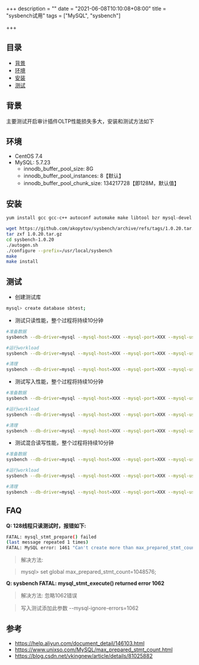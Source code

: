 +++
description = ""
date = "2021-06-08T10:10:08+08:00"
title = "sysbench试用"
tags = ["MySQL", "sysbench"]

+++

## 目录

- [背景](#背景)
- [环境](#环境)
- [安装](#安装)
- [测试](#测试)

## 背景

主要测试开启审计插件OLTP性能损失多大，安装和测试方法如下

## 环境

- CentOS 7.4
- MySQL: 5.7.23
    - innodb_buffer_pool_size: 8G
    - innodb_buffer_pool_instances: 8【默认】
    - innodb_buffer_pool_chunk_size: 134217728【即128M，默认值】

## 安装

```sh
yum install gcc gcc-c++ autoconf automake make libtool bzr mysql-devel mysql

wget https://github.com/akopytov/sysbench/archive/refs/tags/1.0.20.tar.gz
tar zxf 1.0.20.tar.gz
cd sysbench-1.0.20
./autogen.sh
./configure --prefix=/usr/local/sysbench
make
make install
```

## 测试

- 创建测试库

```sh
mysql> create database sbtest;
```

- 测试只读性能，整个过程将持续10分钟

```sh
#准备数据
sysbench --db-driver=mysql --mysql-host=XXX --mysql-port=XXX --mysql-user=XXX --mysql-password=XXX --mysql-db=sbtest --table_size=25000 --tables=250 --events=0 --time=600 oltp_read_only prepare

#运行workload
sysbench --db-driver=mysql --mysql-host=XXX --mysql-port=XXX --mysql-user=XXX --mysql-password=XXX --mysql-db=sbtest --table_size=25000 --tables=250 --events=0 --time=600 --threads=XXX --percentile=95 --range_selects=0 --skip-trx=1 --report-interval=1 oltp_read_only run

#清理
sysbench --db-driver=mysql --mysql-host=XXX --mysql-port=XXX --mysql-user=XXX --mysql-password=XXX --mysql-db=sbtest --table_size=25000 --tables=250 --events=0 --time=600 --threads=XXX --percentile=95 --range_selects=0 oltp_read_only cleanup
```

- 测试写入性能，整个过程将持续10分钟

```sh
#准备数据
sysbench --db-driver=mysql --mysql-host=XXX --mysql-port=XXX --mysql-user=XXX --mysql-password=XXX --mysql-db=sbtest --table_size=25000 --tables=250 --events=0 --time=600 oltp_write_only prepare

#运行workload
sysbench --db-driver=mysql --mysql-host=XXX --mysql-port=XXX --mysql-user=XXX --mysql-password=XXX --mysql-db=sbtest --mysql-ignore-errors=1062 --table_size=25000 --tables=250 --events=0 --time=600 --threads=XXX --percentile=95 --report-interval=1 oltp_write_only run

#清理
sysbench --db-driver=mysql --mysql-host=XXX --mysql-port=XXX --mysql-user=XXX --mysql-password=XXX --mysql-db=sbtest --table_size=25000 --tables=250 --events=0 --time=600 --threads=XXX --percentile=95 oltp_write_only cleanup
```

- 测试混合读写性能，整个过程将持续10分钟

```sh
#准备数据
sysbench --db-driver=mysql --mysql-host=XXX --mysql-port=XXX --mysql-user=XXX --mysql-password=XXX --mysql-db=sbtest --table_size=25000 --tables=250 --events=0 --time=600 oltp_read_write prepare

#运行workload
sysbench --db-driver=mysql --mysql-host=XXX --mysql-port=XXX --mysql-user=XXX --mysql-password=XXX --mysql-db=sbtest --mysql-ignore-errors=1062 --table_size=25000 --tables=250 --events=0 --time=600 --threads=XXX --percentile=95 --report-interval=1 oltp_read_write run

#清理
sysbench --db-driver=mysql --mysql-host=XXX --mysql-port=XXX --mysql-user=XXX --mysql-password=XXX --mysql-db=sbtest --table_size=25000 --tables=250 --events=0 --time=600 --threads=XXX --percentile=95 oltp_read_write cleanup
```

## FAQ

**Q: 128线程只读测试时，报错如下:**

```sh
FATAL: mysql_stmt_prepare() failed
(last message repeated 1 times)
FATAL: MySQL error: 1461 "Can't create more than max_prepared_stmt_count statements (current value: 16382)"
```

> 解决方法: 

> mysql> set global max_prepared_stmt_count=1048576;

**Q: sysbench FATAL: mysql_stmt_execute() returned error 1062**

> 解决方法: 忽略1062错误

> 写入测试添加此参数 --mysql-ignore-errors=1062

## 参考
- https://help.aliyun.com/document_detail/146103.html
- https://www.unixso.com/MySQL/max_prepared_stmt_count.html
- https://blog.csdn.net/vkingnew/article/details/81025882
